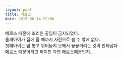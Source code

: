 ```yaml
---
layout: post
title: 메르스
date: 2015-06-14 22:00
---
```


메르스 때문에 조리원 출입이 금지되었다.    
둘째아이가 집에 올 때까지 사진으로 볼 수 밖에 없다.    
첫째아이는 맘 놓고 뛰어놀지 못해서 끙끙거리는 것이 안타깝다.    
메르스 때문이라고 하지만 과연 메르스때문인지...
